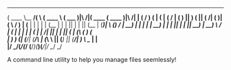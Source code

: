  _______ _________ _        _______    _______           _______  _______          
(  ____ \\__   __/( \      (  ____ \  (  ___  )|\     /|(  ____ \(  ____ )|\     /|
| (    \/   ) (   | (      | (    \/  | (   ) || )   ( || (    \/| (    )|( \   / )
| (__       | |   | |      | (__      | |   | || |   | || (__    | (____)| \ (_) / 
|  __)      | |   | |      |  __)     | |   | || |   | ||  __)   |     __)  \   /  
| (         | |   | |      | (        | | /\| || |   | || (      | (\ (      ) (   
| )      ___) (___| (____/\| (____/\  | (_\ \ || (___) || (____/\| ) \ \__   | |   
|/       \_______/(_______/(_______/  (____\/_)(_______)(_______/|/   \__/   \_/   

A command line utility to help you manage files seemlessly!

